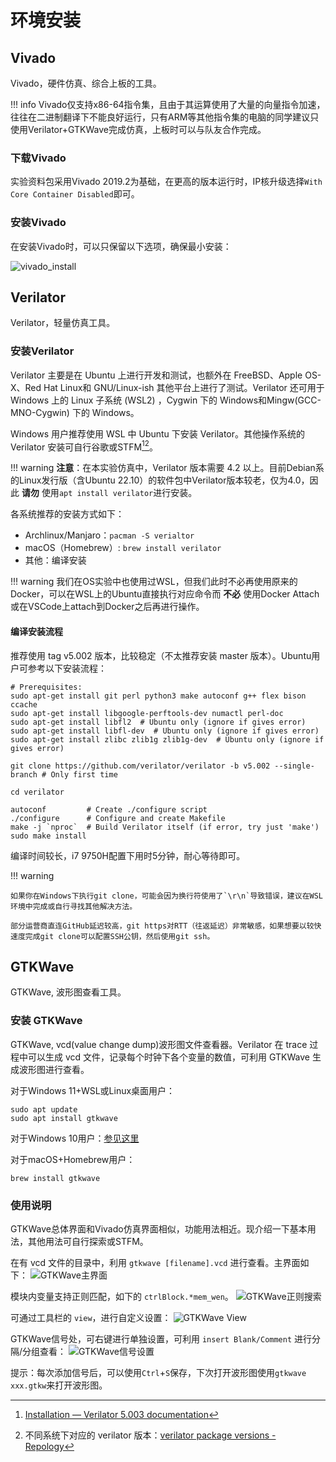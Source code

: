 # 环境安装

## Vivado

Vivado，硬件仿真、综合上板的工具。

!!! info
    Vivado仅支持x86-64指令集，且由于其运算使用了大量的向量指令加速，往往在二进制翻译下不能良好运行，只有ARM等其他指令集的电脑的同学建议只使用Verilator+GTKWave完成仿真，上板时可以与队友合作完成。

### 下载Vivado

实验资料包采用Vivado 2019.2为基础，在更高的版本运行时，IP核升级选择`With Core Container Disabled`即可。

### 安装Vivado

在安装Vivado时，可以只保留以下选项，确保最小安装：

![vivado_install](../img/vivado_install.png)

## Verilator

Verilator，轻量仿真工具。

### 安装Verilator

Verilator 主要是在 Ubuntu 上进行开发和测试，也额外在 FreeBSD、Apple OS-X、Red Hat Linux和 GNU/Linux-ish 其他平台上进行了测试。Verilator 还可用于 Windows 上的 Linux 子系统 (WSL2) ，Cygwin 下的 Windows和Mingw(GCC-MNO-Cygwin) 下的 Windows。

Windows 用户推荐使用 WSL 中 Ubuntu 下安装 Verilator。其他操作系统的 Verilator 安装可自行谷歌或STFM[^1][^2]。

!!! warning
    **注意**：在本实验仿真中，Verilator 版本需要 4.2 以上。目前Debian系的Linux发行版（含Ubuntu 22.10）的软件包中Verilator版本较老，仅为4.0，因此 **请勿** 使用`apt install verilator`进行安装。

各系统推荐的安装方式如下：

- Archlinux/Manjaro：`pacman -S verialtor`
- macOS（Homebrew）: `brew install verilator`
- 其他：编译安装

!!! warning
    我们在OS实验中也使用过WSL，但我们此时不必再使用原来的Docker，可以在WSL上的Ubuntu直接执行对应命令而 **不必** 使用Docker Attach或在VSCode上attach到Docker之后再进行操作。

#### 编译安装流程
推荐使用 tag v5.002 版本，比较稳定（不太推荐安装 master 版本）。Ubuntu用户可参考以下安装流程：
```shell
# Prerequisites:
sudo apt-get install git perl python3 make autoconf g++ flex bison ccache
sudo apt-get install libgoogle-perftools-dev numactl perl-doc
sudo apt-get install libfl2  # Ubuntu only (ignore if gives error)
sudo apt-get install libfl-dev  # Ubuntu only (ignore if gives error)
sudo apt-get install zlibc zlib1g zlib1g-dev  # Ubuntu only (ignore if gives error)

git clone https://github.com/verilator/verilator -b v5.002 --single-branch # Only first time

cd verilator

autoconf         # Create ./configure script
./configure      # Configure and create Makefile
make -j `nproc`  # Build Verilator itself (if error, try just 'make')
sudo make install
```
编译时间较长，i7 9750H配置下用时5分钟，耐心等待即可。

!!! warning

    如果你在Windows下执行git clone，可能会因为换行符使用了`\r\n`导致错误，建议在WSL环境中完成或自行寻找其他解决方法。
    
    部分运营商直连GitHub延迟较高，git https对RTT（往返延迟）非常敏感，如果想要以较快速度完成git clone可以配置SSH公钥，然后使用git ssh。

## GTKWave

GTKWave, 波形图查看工具。

### 安装 GTKWave

GTKWave, vcd(value change dump)波形图文件查看器。Verilator 在 trace 过程中可以生成 vcd 文件，记录每个时钟下各个变量的数值，可利用 GTKWave 生成波形图进行查看。

对于Windows 11+WSL或Linux桌面用户：

```shell
sudo apt update
sudo apt install gtkwave
```

对于Windows 10用户：[参见这里](../../tips/win-gtkwave/)

对于macOS+Homebrew用户：

```shell
brew install gtkwave
```

### 使用说明
GTKWave总体界面和Vivado仿真界面相似，功能用法相近。现介绍一下基本用法，其他用法可自行探索或STFM。

在有 vcd 文件的目录中，利用 `gtkwave [filename].vcd` 进行查看。主界面如下：
![GTKWave主界面](../img/gtkwave-main.png)

模块内变量支持正则匹配，如下的 `ctrlBlock.*mem_wen`。
![GTKWave正则搜索](../img/gtkwave-regular-search.png)

可通过工具栏的 `view`，进行自定义设置：
![GTKWave View](../img/gtkwave-view.png)

GTKWave信号处，可右键进行单独设置，可利用 `insert Blank/Comment` 进行分隔/分组查看：
![GTKWave信号设置](../img/gtkwave-signals.png)

提示：每次添加信号后，可以使用`Ctrl`+`S`保存，下次打开波形图使用`gtkwave xxx.gtkw`来打开波形图。

[^1]: [Installation — Verilator 5.003 documentation](https://verilator.org/guide/latest/install.html)
[^2]: 不同系统下对应的 verilator 版本：[verilator package versions - Repology](https://repology.org/project/verilator/versions)